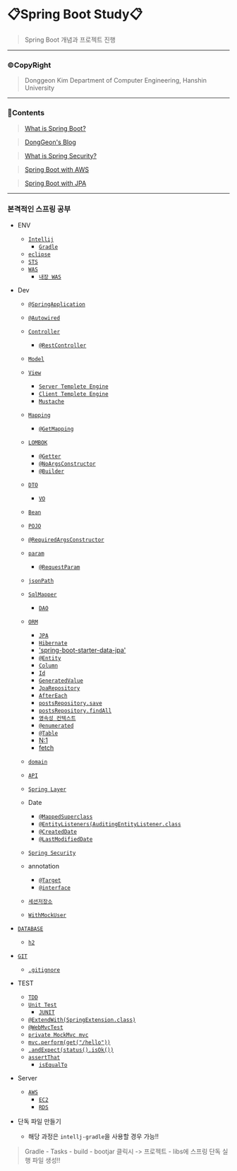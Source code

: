 # 📋Spring Boot Study📋

> Spring Boot 개념과 프로젝트 진행 

<hr />

### ©CopyRight

> Donggeon Kim
> Department of Computer Engineering, Hanshin University

<hr />


### 📒Contents

> [What is Spring Boot?](https://github.com/DongGeon0908/Spring-Boot/tree/master/Spring%20Boot%20Basic)

> [DongGeon's Blog](https://github.com/DongGeon0908/Spring-Boot/tree/master/Spring%20Boot%20Blog)

> [What is Spring Security?](https://github.com/DongGeon0908/Spring-Boot/tree/master/Spring%20Boot%20Security)

> [Spring Boot with AWS](https://github.com/DongGeon0908/Spring-Boot/tree/master/Spring-Boot-With-AWS)

> [Spring Boot with JPA](https://github.com/DongGeon0908/Spring-Boot/tree/master/Spring%20Boot%20With%20JPA)

<hr />

### 본격적인 스프링 공부

- ENV
    + [`Intellij`](https://github.com/DongGeon0908/Spring-Boot/blob/master/Spring-Boot-With-AWS/Intellij.md)
        * [`Gradle`](https://github.com/DongGeon0908/Spring-Boot/blob/master/Spring-Boot-With-AWS/Gradle.md)
    + [`eclipse`](https://github.com/DongGeon0908/Spring-Boot/blob/master/Spring-Boot-With-AWS/eclipse.md)
    + [`STS`](https://github.com/DongGeon0908/Spring-Boot/blob/master/Spring-Boot-With-AWS/STS.md)
    + [`WAS`](https://github.com/DongGeon0908/Spring-Boot/blob/master/Spring-Boot-With-AWS/WAS.md)
        * [`내장 WAS`](https://github.com/DongGeon0908/Spring-Boot/blob/master/Spring-Boot-With-AWS/InnerWAS.md)
- Dev
    + [`@SpringApplication`](https://github.com/DongGeon0908/Spring-Boot/blob/master/Spring-Boot-With-AWS/SpringApplication.md)
    + [`@Autowired`](https://github.com/DongGeon0908/Spring-Boot/blob/master/Spring-Boot-With-AWS/Autowired.md)
    + [`Controller`](https://github.com/DongGeon0908/Spring-Boot/blob/master/Spring-Boot-With-AWS/Controller.md)
        * [`@RestController`](https://github.com/DongGeon0908/Spring-Boot/blob/master/Spring-Boot-With-AWS/RestController.md)
    + [`Model`](https://github.com/DongGeon0908/Spring-Boot/blob/master/Spring-Boot-With-AWS/Model.md)
    + [`View`](https://github.com/DongGeon0908/Spring-Boot/blob/master/Spring-Boot-With-AWS/View.md)
        * [`Server Templete Engine`](https://github.com/DongGeon0908/Spring-Boot/blob/master/Spring-Boot-With-AWS/ServerTemplete.md)
        * [`Client Templete Engine`](https://github.com/DongGeon0908/Spring-Boot/blob/master/Spring-Boot-With-AWS/ClientTemplete.md)
        * [`Mustache`](https://github.com/DongGeon0908/Spring-Boot/blob/master/Spring-Boot-With-AWS/Mustache.md)
    + [`Mapping`](https://github.com/DongGeon0908/Spring-Boot/blob/master/Spring-Boot-With-AWS/Mapping.md)
        * [`@GetMapping`](https://github.com/DongGeon0908/Spring-Boot/blob/master/Spring-Boot-With-AWS/GetMapping.md)
    + [`LOMBOK`](https://github.com/DongGeon0908/Spring-Boot/blob/master/Spring-Boot-With-AWS/LOMBOK.md)
        * [`@Getter`](https://github.com/DongGeon0908/Spring-Boot/blob/master/Spring-Boot-With-AWS/Getter.md)
        * [`@NoArgsConstructor`](https://github.com/DongGeon0908/Spring-Boot/blob/master/Spring-Boot-With-AWS/NoArgsConstructor.md)
        * [`@Builder`](https://github.com/DongGeon0908/Spring-Boot/blob/master/Spring-Boot-With-AWS/Builder.md)
    + [`DTO`](https://github.com/DongGeon0908/Spring-Boot/blob/master/Spring-Boot-With-AWS/DTO.md)
        * [`VO`](https://github.com/DongGeon0908/Spring-Boot/blob/master/Spring-Boot-With-AWS/VO.md)
    + [`Bean`](https://github.com/DongGeon0908/Spring-Boot/blob/master/Spring-Boot-With-AWS/Bean.md)
    + [`POJO`](https://github.com/DongGeon0908/Spring-Boot/blob/master/Spring-Boot-With-AWS/POJO.md)
    + [`@RequiredArgsConstructor`](https://github.com/DongGeon0908/Spring-Boot/blob/master/Spring-Boot-With-AWS/RequiredArgsConstructor.md)
    + [`param`](https://github.com/DongGeon0908/Spring-Boot/blob/master/Spring-Boot-With-AWS/param.md)
        * [`@RequestParam`](https://github.com/DongGeon0908/Spring-Boot/blob/master/Spring-Boot-With-AWS/RequestParam.md)
    + [`jsonPath`](https://github.com/DongGeon0908/Spring-Boot/blob/master/Spring-Boot-With-AWS/jsonPath.md)
    + [`SqlMapper`](https://github.com/DongGeon0908/Spring-Boot/blob/master/Spring-Boot-With-AWS/SqlMapper.md)
        * [`DAO`](https://github.com/DongGeon0908/Spring-Boot/blob/master/Spring-Boot-With-AWS/DAO.md)
    + [`ORM`](https://github.com/DongGeon0908/Spring-Boot/blob/master/Spring-Boot-With-AWS/ORM.md)
        * [`JPA`](https://github.com/DongGeon0908/Spring-Boot/blob/master/Spring-Boot-With-AWS/JPA.md)
        * [`Hibernate`](https://github.com/DongGeon0908/Spring-Boot/blob/master/md/Hibernate.md)
        * ['spring-boot-starter-data-jpa'](https://github.com/DongGeon0908/Spring-Boot/blob/master/Spring-Boot-With-AWS/springbootstarterdatajpa.md)
        * [`@Entity`](https://github.com/DongGeon0908/Spring-Boot/blob/master/Spring-Boot-With-AWS/Entity.md)
        * [`Column`](https://github.com/DongGeon0908/Spring-Boot/blob/master/Spring-Boot-With-AWS/Column.md)
        * [`Id`](https://github.com/DongGeon0908/Spring-Boot/blob/master/Spring-Boot-With-AWS/Id.md)
        * [`GeneratedValue`](https://github.com/DongGeon0908/Spring-Boot/blob/master/Spring-Boot-With-AWS/GeneratedValue.md)
        * [`JpaRepository`](https://github.com/DongGeon0908/Spring-Boot/blob/master/Spring-Boot-With-AWS/JpaRepository.md)
        * [`AfterEach`](https://github.com/DongGeon0908/Spring-Boot/blob/master/Spring-Boot-With-AWS/AfterEach.md)
        * [`postsRepository.save`](https://github.com/DongGeon0908/Spring-Boot/blob/master/Spring-Boot-With-AWS/postsRepositorysave.md)
        * [`postsRepository.findAll`](https://github.com/DongGeon0908/Spring-Boot/blob/master/Spring-Boot-With-AWS/postsRepositoryfindAll.md)
        * [`영속성 컨텍스트`](https://github.com/DongGeon0908/Spring-Boot/blob/master/Spring-Boot-With-AWS/persistance.md)
        * [`@enumerated`](https://github.com/DongGeon0908/Spring-Boot/blob/master/Spring-Boot-With-AWS/enumerated.md)
        * [`@Table`](https://github.com/DongGeon0908/Spring-Boot/blob/master/md/Table.md)
        * [N:1](https://github.com/DongGeon0908/Spring-Boot/blob/master/md/N-1.md)
        * [fetch](https://github.com/DongGeon0908/Spring-Boot/blob/master/md/fetch.md)

    + [`domain`](https://github.com/DongGeon0908/Spring-Boot/blob/master/Spring-Boot-With-AWS/domain.md)
    + [`API`](https://github.com/DongGeon0908/Spring-Boot/blob/master/Spring-Boot-With-AWS/API.md)
    + [`Spring Layer`](https://github.com/DongGeon0908/Spring-Boot/blob/master/Spring-Boot-With-AWS/SpringLayer.md)
    + Date
        * [`@MappedSuperclass`](https://github.com/DongGeon0908/Spring-Boot/blob/master/Spring-Boot-With-AWS/MappedSuperclass.md)
        * [`@EntityListeners(AuditingEntityListener.class`](https://github.com/DongGeon0908/Spring-Boot/blob/master/Spring-Boot-With-AWS/EntityListeners.md)
        * [`@CreatedDate`](https://github.com/DongGeon0908/Spring-Boot/blob/master/Spring-Boot-With-AWS/CreatedDate.md)
        * [`@LastModifiedDate`](https://github.com/DongGeon0908/Spring-Boot/blob/master/Spring-Boot-With-AWS/LastModifiedDate.md)
    + [`Spring Security`](https://github.com/DongGeon0908/Spring-Boot/blob/master/Spring-Boot-With-AWS/SpringSecurity.md)
    + annotation
        * [`@Target`](https://github.com/DongGeon0908/Spring-Boot/blob/master/Spring-Boot-With-AWS/Target.md)
        * [`@interface`](https://github.com/DongGeon0908/Spring-Boot/blob/master/Spring-Boot-With-AWS/interface.md)
    + [`세션저장소`](https://github.com/DongGeon0908/Spring-Boot/blob/master/Spring-Boot-With-AWS/sessionRepository.md)
    + [`WithMockUser`](https://github.com/DongGeon0908/Spring-Boot/blob/master/Spring-Boot-With-AWS/WithMockUser.md)

- [`DATABASE`](https://github.com/DongGeon0908/Spring-Boot/blob/master/Spring-Boot-With-AWS/DATABASE.md)
    + [`h2`](https://github.com/DongGeon0908/Spring-Boot/blob/master/Spring-Boot-With-AWS/h2.md)
- [`GIT`](https://github.com/DongGeon0908/Spring-Boot/blob/master/Spring-Boot-With-AWS/GIT.md)
    + [`.gitignore`](https://github.com/DongGeon0908/Spring-Boot/blob/master/Spring-Boot-With-AWS/SpringApplication.md)

- TEST
    + [`TDD`](https://github.com/DongGeon0908/Spring-Boot/blob/master/Spring-Boot-With-AWS/TDD.md)
    + [`Unit Test`](https://github.com/DongGeon0908/Spring-Boot/blob/master/Spring-Boot-With-AWS/Unit%20Test.md)
        * [`JUNIT`](https://github.com/DongGeon0908/Spring-Boot/blob/master/Spring-Boot-With-AWS/JUNIT.md)
    + [`@ExtendWith(SpringExtension.class)`](https://github.com/DongGeon0908/Spring-Boot/blob/master/Spring-Boot-With-AWS/ExtendWith.md)
    + [`@WebMvcTest`](https://github.com/DongGeon0908/Spring-Boot/blob/master/Spring-Boot-With-AWS/WebMvcTest.md)
    + [`private MockMvc mvc`](https://github.com/DongGeon0908/Spring-Boot/blob/master/Spring-Boot-With-AWS/privateMockMvcmvc.md)
    + [`mvc.perform(get("/hello"))`](https://github.com/DongGeon0908/Spring-Boot/blob/master/Spring-Boot-With-AWS/mvcperform.md)
    + [`.andExpect(status().isOk())`](https://github.com/DongGeon0908/Spring-Boot/blob/master/Spring-Boot-With-AWS/andExpect.md)
    + [`assertThat`](https://github.com/DongGeon0908/Spring-Boot/blob/master/Spring-Boot-With-AWS/assertThat.md)
        * [`isEqualTo`](https://github.com/DongGeon0908/Spring-Boot/blob/master/Spring-Boot-With-AWS/isEqualTo.md)

- Server
    + [`AWS`](https://github.com/DongGeon0908/Spring-Boot/blob/master/Spring-Boot-With-AWS/AWS.md)
        * [`EC2`](https://github.com/DongGeon0908/Spring-Boot/blob/master/Spring-Boot-With-AWS/EC2.md)
        * [`RDS`](https://github.com/DongGeon0908/Spring-Boot/blob/master/Spring-Boot-With-AWS/RDS.md)

- 단독 파일 만들기
    + 해당 과정은 `intellj-gradle`을 사용할 경우 가능!!
> Gradle - Tasks - build - bootjar 클릭시 -> 프로젝트 - libs에 스프링 단독 실행 파일 생성!!
<br>

